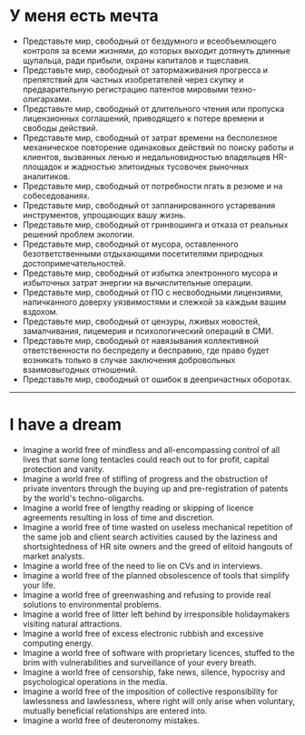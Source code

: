# У меня есть мечта
+ Представьте мир, свободный от бездумного и всеобъемлющего контроля за всеми жизнями, до которых выходит дотянуть длинные щупальца, ради прибыли, охраны капиталов и тщеславия.
+ Представьте мир, свободный от затормаживания прогресса и препятствий для частных изобретателей через скупку и предварительную регистрацию патентов мировыми техно-олигархами.
+ Представьте мир, свободный от длительного чтения или пропуска лицензионных соглашений, приводящего к потере времени и свободы действий.
+ Представьте мир, свободный от затрат времени на бесполезное механическое повторение одинаковых действий по поиску работы и клиентов, вызванных ленью и недальновидностью владельцев HR-площадок и жадностью элитоидных тусовочек рыночных аналитиков.
+ Представьте мир, свободный от потребности лгать в резюме и на собеседованиях.
+ Представьте мир, свободный от запланированного устаревания инструментов, упрощающих вашу жизнь.
+ Представьте мир, свободный от гринвошинга и отказа от реальных решений проблем экологии.
+ Представьте мир, свободный от мусора, оставленного безответственными отдыхающими посетителями природных достопримечательностей.
+ Представьте мир, свободный от избытка электронного мусора и избыточных затрат энергии на вычислительные операции.
+ Представьте мир, свободный от ПО с несвободными лицензиями, напичканного доверху уязвимостями и слежкой за каждым вашим вздохом.
+ Представьте мир, свободный от цензуры, лживых новостей, замалчивания, лицемерия и психологический операций в СМИ.
+ Представьте мир, свободный от навязывания коллективной ответственности по беспределу и бесправию, где право будет возникать только в случае заключения добровольных взаимовыгодных отношений.
+ Представьте мир, свободный от ошибок в деепричастных оборотах.

---

# I have a dream

+ Imagine a world free of mindless and all-encompassing control of all lives that some long tentacles could reach out to for profit, capital protection and vanity.
+ Imagine a world free of stifling of progress and the obstruction of private inventors through the buying up and pre-registration of patents by the world's techno-oligarchs.
+ Imagine a world free of lengthy reading or skipping of licence agreements resulting in loss of time and discretion.
+ Imagine a world free of time wasted on useless mechanical repetition of the same job and client search activities caused by the laziness and shortsightedness of HR site owners and the greed of elitoid hangouts of market analysts.
+ Imagine a world free of the need to lie on CVs and in interviews.
+ Imagine a world free of the planned obsolescence of tools that simplify your life.
+ Imagine a world free of greenwashing and refusing to provide real solutions to environmental problems.
+ Imagine a world free of litter left behind by irresponsible holidaymakers visiting natural attractions.
+ Imagine a world free of excess electronic rubbish and excessive computing energy.
+ Imagine a world free of software with proprietary licences, stuffed to the brim with vulnerabilities and surveillance of your every breath.
+ Imagine a world free of censorship, fake news, silence, hypocrisy and psychological operations in the media.
+ Imagine a world free of the imposition of collective responsibility for lawlessness and lawlessness, where right will only arise when voluntary, mutually beneficial relationships are entered into.
+ Imagine a world free of deuteronomy mistakes.
